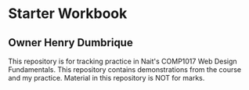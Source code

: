 # Starter Workbook

## Owner Henry Dumbrique

This repository is for tracking practice in Nait's COMP1017 Web Design Fundamentals. This repository contains demonstrations from the course and my practice. Material in this repository is NOT for marks.

